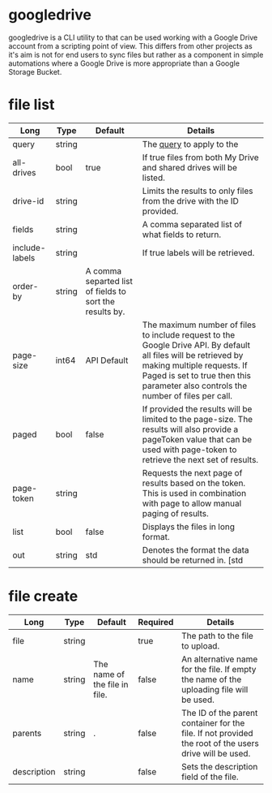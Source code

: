 # googledrive

googledrive is a CLI utility to that can be used working with a Google Drive account from a scripting point of view.
This differs from other projects as it's aim is not for end users to sync files but rather as a component in simple
automations
where a Google Drive is more appropriate than a Google Storage Bucket.


# file list

| Long           | Type   | Default                                                 | Details                                                                                                                                                                                                                             |
|----------------|--------|---------------------------------------------------------|-------------------------------------------------------------------------------------------------------------------------------------------------------------------------------------------------------------------------------------|
| query          | string |                                                         | The [query](https://developers.google.com/drive/api/guides/search-files) to apply to the                                                                                                                                            |
| all-drives     | bool   | true                                                    | If true files from both My Drive and shared drives will be listed.                                                                                                                                                                  |
| drive-id       | string |                                                         | Limits the results to only files from the drive with the ID provided.                                                                                                                                                               |
| fields         | string |                                                         | A comma separated list of what fields to return.                                                                                                                                                                                    |
| include-labels | string |                                                         | If true labels will be retrieved.                                                                                                                                                                                                   |
| order-by       | string | A comma separted list of fields to sort the results by. |                                                                                                                                                                                                                                     |
| page-size      | int64  | API Default                                             | The maximum number of files to include request to the Google Drive API. By default all files will be retrieved by making multiple requests. If Paged is set to true then this parameter also controls the number of files per call. |
| paged          | bool   | false                                                   | If provided the results will be limited to the page-size. The results will also provide a pageToken value that can be used with page-token to retrieve the next set of results.                                                     |
| page-token     | string |                                                         | Requests the next page of results based on the token. This is used in combination with page to allow manual paging of results.                                                                                                      |                                                                                                   |
| list           | bool   | false                                                   | Displays the files in long format.                                                                                                                                                                                                  |
| out            | string | std                                                     | Denotes the format the data should be returned in. [std                                                                                                                                                                             |json]|

# file create

| Long        | Type   | Default                       | Required | Details                                                                                                |
|-------------|--------|-------------------------------|----------|--------------------------------------------------------------------------------------------------------|
| file        | string |                               | true     | The path to the file to upload.                                                                        |
| name        | string | The name of the file in file. | false    | An alternative name for the file. If empty the name of the uploading file will be used.                |
| parents     | string | .                             | false    | The ID of the parent container for the file. If not provided the root of the users drive will be used. |
| description | string |                               | false    | Sets the description field of the file.                                                                |


